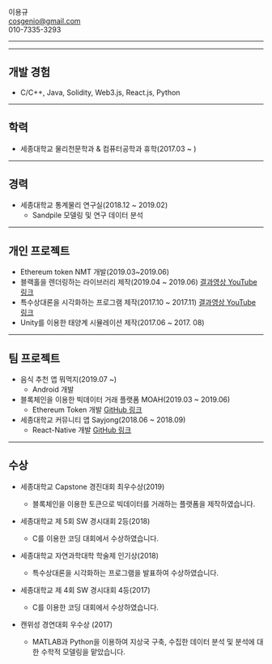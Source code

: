 
이용규  
cosgenio@gmail.com  
010-7335-3293

***
***

## 개발 경험
  * C/C++, Java, Solidity, Web3.js, React.js, Python
 
***


## 학력
 * 세종대학교 물리천문학과 & 컴퓨터공학과 휴학(2017.03 ~ )

***

## 경력
  * 세종대학교 통계물리 연구실(2018.12 ~ 2019.02)
    * Sandpile 모델링 및 연구 데이터 분석
    
***
    
## 개인 프로젝트
  * Ethereum token NMT 개발(2019.03~2019.06)
  * 블랙홀을 렌더링하는 라이브러리 제작(2019.04 ~ 2019.06) [결과영상 YouTube 링크](https://youtu.be/u7VBTsMErjc)
  * 특수상대론을 시각화하는 프로그램 제작(2017.10 ~ 2017.11) [결과영상 YouTube 링크](https://youtu.be/oADxS49q2ZA)
  * Unity를 이용한 태양계 시뮬레이션 제작(2017.06 ~ 2017. 08)

***
  
## 팀 프로젝트
  * 음식 추천 앱 뭐먹지(2019.07 ~)
    * Android 개발
  * 블록체인을 이용한 빅데이터 거래 플랫폼 MOAH(2019.03 ~ 2019.06)
    * Ethereum Token 개발 [GitHub 링크](https://github.com/alom-sejong/NMT-Solidity)
  * 세종대학교 커뮤니티 앱 Sayjong(2018.06 ~ 2018.09)
    * React-Native 개발 [GitHub 링크](https://github.com/lackhole/sayjong)
    
***

## 수상
  * 세종대학교 Capstone 경진대회 최우수상(2019)
    * 블록체인을 이용한 토큰으로 빅데이터를 거래하는 플랫폼을 제작하였습니다.


  * 세종대학교 제 5회 SW 경시대회 2등(2018)
    * C를 이용한 코딩 대회에서 수상하였습니다.
    
    
  * 세종대학교 자연과학대학 학술제 인기상(2018)
    * 특수상대론을 시각화하는 프로그램을 발표하여 수상하였습니다.


  * 세종대학교 제 4회 SW 경시대회 4등(2017)
    * C를 이용한 코딩 대회에서 수상하였습니다.
    

  * 캔위성 경연대회 우수상 (2017)
    * MATLAB과 Python을 이용하여 지상국 구축, 수집한 데이터 분석 및 분석에 대한 수학적 모델링을 맡았습니다.
    
